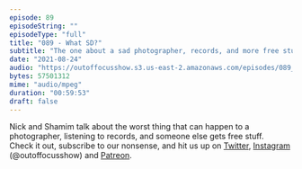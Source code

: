 ```yaml
---
episode: 89
episodeString: ""
episodeType: "full"
title: "089 - What SD?"
subtitle: "The one about a sad photographer, records, and more free stuff." 
date: "2021-08-24"
audio: "https://outoffocusshow.s3.us-east-2.amazonaws.com/episodes/089_What-SD.mp3"
bytes: 57501312
mime: "audio/mpeg"
duration: "00:59:53"
draft: false
---
```


Nick and Shamim talk about the worst thing that can happen to a photographer, listening to records, and someone else gets free stuff.  
Check it out, subscribe to our nonsense, and hit us up on [Twitter][twit], [Instagram][insta] (\@outoffocusshow) and [Patreon][patreon].

[twit]: https://twitter.com/outoffocusshow
[insta]: https://instagram.com/outoffocusshow
[patreon]: https://www.patreon.com/outoffocusshow

